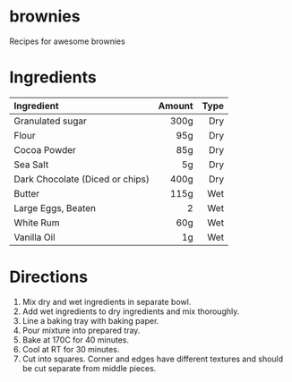 # brownies
Recipes for awesome brownies

# Ingredients  


Ingredient | Amount | Type  
:-- | --: | --:
Granulated sugar | 300g | Dry  
Flour | 95g | Dry  
Cocoa Powder | 85g | Dry  
Sea Salt | 5g | Dry  
Dark Chocolate (Diced or chips) | 400g | Dry
Butter | 115g | Wet  
Large Eggs, Beaten | 2 | Wet  
White Rum | 60g | Wet  
Vanilla Oil | 1g | Wet  

# Directions

1. Mix dry and wet ingredients in separate bowl.  
2. Add wet ingredients to dry ingredients and mix thoroughly.
3. Line a baking tray with baking paper.
4. Pour mixture into prepared tray.
5. Bake at 170C for 40 minutes.
6. Cool at RT for 30 minutes.
7. Cut into squares. Corner and edges have different textures and should be cut separate from middle pieces.  